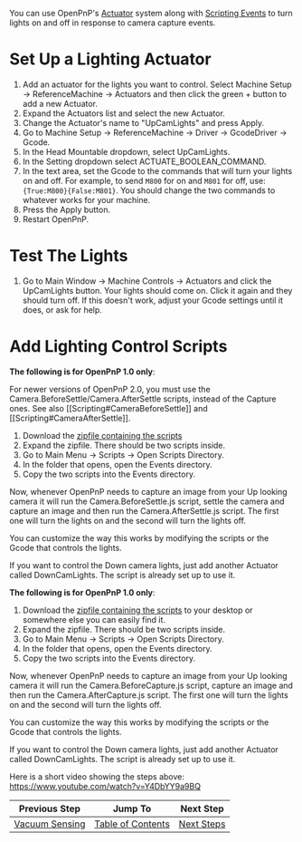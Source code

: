 You can use OpenPnP's [Actuator](https://github.com/openpnp/openpnp/wiki/Setup-and-Calibration:-Actuators) system along with [Scripting Events](https://github.com/openpnp/openpnp/wiki/Scripting#scripting-events) to turn lights on and off in response to camera capture events.

# Set Up a Lighting Actuator
1. Add an actuator for the lights you want to control. Select Machine Setup -> ReferenceMachine -> Actuators and then click the green + button to add a new Actuator.
2. Expand the Actuators list and select the new Actuator.
3. Change the Actuator's name to "UpCamLights" and press Apply.
4. Go to Machine Setup -> ReferenceMachine -> Driver -> GcodeDriver -> Gcode.
5. In the Head Mountable dropdown, select UpCamLights.
6. In the Setting dropdown select ACTUATE_BOOLEAN_COMMAND.
7. In the text area, set the Gcode to the commands that will turn your lights on and off. For example, to send `M800` for on and `M801` for off, use: `{True:M800}{False:M801}`. You should change the two commands to whatever works for your machine.
8. Press the Apply button.
9. Restart OpenPnP.

# Test The Lights
1. Go to Main Window -> Machine Controls -> Actuators and click the UpCamLights button. Your lights should come on. Click it again and they should turn off. If this doesn't work, adjust your Gcode settings until it does, or ask for help.

# Add Lighting Control Scripts

**The following is for OpenPnP 1.0 only**:

For newer versions of OpenPnP 2.0, you must use the Camera.BeforeSettle/Camera.AfterSettle scripts, instead of the Capture ones. See also [[Scripting#CameraBeforeSettle]] and [[Scripting#CameraAfterSettle]].

1. Download the [zipfile containing the scripts](https://github.com/ozzysv/Camera-Lighting-openpnp/raw/master/Camera%20Lighting.zip)
2. Expand the zipfile. There should be two scripts inside.
3. Go to Main Menu -> Scripts -> Open Scripts Directory.
4. In the folder that opens, open the Events directory.
5. Copy the two scripts into the Events directory.

Now, whenever OpenPnP needs to capture an image from your Up looking camera it will run the Camera.BeforeSettle.js script, settle the camera and capture an image and then run the Camera.AfterSettle.js script. The first one will turn the lights on and the second will turn the lights off.

You can customize the way this works by modifying the scripts or the Gcode that controls the lights.

If you want to control the Down camera lights, just add another Actuator called DownCamLights. The script is already set up to use it.

**The following is for OpenPnP 1.0 only**:

1. Download the [zipfile containing the scripts](https://gist.github.com/vonnieda/1bed59fe30c637b88470e0ca3cb5d05d/archive/fb9682a01708e3555f44d26469df7c81007be34a.zip) 
to your desktop or somewhere else you can easily find it.
2. Expand the zipfile. There should be two scripts inside.
3. Go to Main Menu -> Scripts -> Open Scripts Directory.
4. In the folder that opens, open the Events directory.
5. Copy the two scripts into the Events directory.

Now, whenever OpenPnP needs to capture an image from your Up looking camera it will run the Camera.BeforeCapture.js script, capture an image and then run the Camera.AfterCapture.js script. The first one will turn the lights on and the second will turn the lights off.

You can customize the way this works by modifying the scripts or the Gcode that controls the lights.

If you want to control the Down camera lights, just add another Actuator called DownCamLights. The script is already set up to use it.

Here is a short video showing the steps above: https://www.youtube.com/watch?v=Y4DbYY9a9BQ


| Previous Step                 | Jump To                 | Next Step                                   |
| ----------------------------- | ----------------------- | ------------------------------------------- |
| [Vacuum Sensing](https://github.com/openpnp/openpnp/wiki/Setup-and-Calibration%3A-Vacuum-Sensing) | [Table of Contents](https://github.com/openpnp/openpnp/wiki/Setup-and-Calibration) | [Next Steps](https://github.com/openpnp/openpnp/wiki/Setup-and-Calibration%3A-Next-Steps) |
